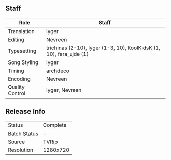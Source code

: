 ## Staff

| Role            | Staff            |
|-----------------|------------------|
| Translation     | lyger            |
| Editing         | Nevreen          |
| Typesetting     | trichinas (2-10), lyger (1-3, 10), KoolKidsK (1, 10), fara\_ujde (1) |
| Song Styling    | lyger            |
| Timing          | archdeco         |
| Encoding        | Nevreen          |
| Quality Control | lyger, Nevreen   |

## Release Info

|              |           |
|--------------|-----------|
| Status       | Complete  |
| Batch Status | -         |
| Source       | TVRip     |
| Resolution   | 1280x720  |

